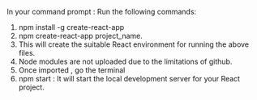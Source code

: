 In your command prompt :
Run the following commands:
1. npm install -g create-react-app 
2. npm create-react-app project_name.
3. This will create the suitable React environment for running the above files.
4. Node modules are not uploaded due to the limitations of github.
5. Once imported , go the terminal 
6. npm start : It will start the local development server for your React project.
